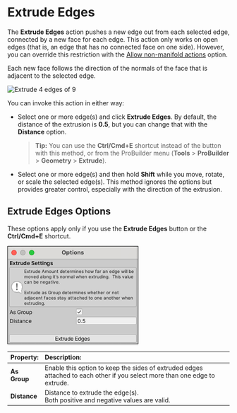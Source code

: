 # Extrude Edges

The __Extrude Edges__ action pushes a new edge out from each selected edge, connected by a new face for each edge. This action only works on open edges (that is, an edge that has no connected face on one side). However, you can override this restriction with the [Allow non-manifold actions](preferences.md#bridge) option.

Each new face follows the direction of the normals of the face that is adjacent to the selected edge.

![Extrude 4 edges of 9](images/ExtrudeEdges_Example.png)

You can invoke this action in either way:

- Select one or more edge(s) and click **Extrude Edges**. By default, the distance of the extrusion is **0.5**, but you can change that with the **Distance** option.

	> **Tip:** You can use the **Ctrl/Cmd+E** shortcut instead of the button with this method, or from the ProBuilder menu (**Tools** > **ProBuilder** > **Geometry** > **Extrude**).

- Select one or more edge(s) and then hold **Shift** while you move, rotate, or scale the selected edge(s). This method ignores the options but provides greater control, especially with the direction of the extrusion.



## Extrude Edges Options

These options apply only if you use the **Extrude Edges** button or the **Ctrl/Cmd+E** shortcut.

![Extrude Edges icon](images/Edge_Extrude_props.png)



| **Property:**             | **Description:**                                           |
| :-------------------------- | :----------------------------------------------------------- |
| **As Group**                | Enable this option to keep the sides of extruded edges attached to each other if you select more than one edge to extrude. |
| __Distance__                | Distance to extrude the edge(s). <br />Both positive and negative values are valid. |

